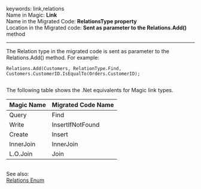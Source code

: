 ﻿keywords: link,relations  
Name in Magic: **Link**  
Name in the Migrated Code: **RelationsType property**  
Location in the Migrated code: **Sent as parameter to the Relations.Add()** method

****

The Relation type in the migrated code is sent as parameter to the Relations.Add() method.
For example:  

```csdiff
Relations.Add(Customers, RelationType.Find, Customers.CustomerID.IsEqualTo(Orders.CustomerID);
```
```
```

The following table shows the .Net equivalents for Magic link types.

| Magic Name | Migrated Code Name |
|------------|--------------------|
| Query      | Find               |
| Write      | InsertIfNotFound   |
| Create     | Insert             |
| InnerJoin  | InnerJoin          |
| L.O.Join   | Join               |

```
```
See also:  
[Relations Enum](http://www.fireflymigration.com/reference/html/T_Firefly_Box_RelationType.htm) 
